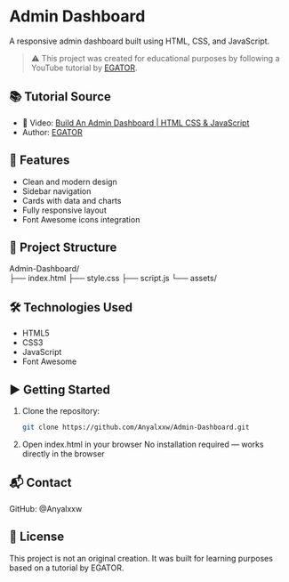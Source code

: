 # Admin Dashboard

A responsive admin dashboard built using HTML, CSS, and JavaScript.

> ⚠️ This project was created for educational purposes by following a YouTube tutorial by [EGATOR](https://www.youtube.com/@EGATORTUTORIALS).

## 📚 Tutorial Source

- 🎥 Video: [Build An Admin Dashboard | HTML CSS & JavaScript](https://www.youtube.com/watch?v=BOF79TAIkYQ&ab_channel=EGATOR)
- Author: [EGATOR](https://www.youtube.com/@EGATORTUTORIALS)

## 🚀 Features

- Clean and modern design
- Sidebar navigation
- Cards with data and charts
- Fully responsive layout
- Font Awesome icons integration

## 📁 Project Structure

Admin-Dashboard/ <br>
├── index.html
├── style.css
├── script.js
└── assets/

## 🛠️ Technologies Used

- HTML5
- CSS3
- JavaScript
- Font Awesome

## ▶️ Getting Started

1. Clone the repository:
   ```bash
   git clone https://github.com/Anyalxxw/Admin-Dashboard.git
2. Open index.html in your browser
No installation required — works directly in the browser

## 📬 Contact
GitHub: @Anyalxxw

## 📃 License
This project is not an original creation. It was built for learning purposes based on a tutorial by EGATOR.
